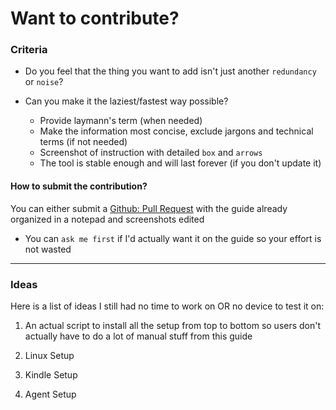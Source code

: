 # Want to contribute?

### Criteria

- Do you feel that the thing you want to add isn't just another `redundancy` or `noise`?

- Can you make it the laziest/fastest way possible?
    - Provide laymann's term (when needed)
    - Make the information most concise, exclude jargons and technical terms (if not needed)
    - Screenshot of instruction with detailed `box` and `arrows`
    - The tool is stable enough and will last forever (if you don't update it)

#### How to submit the contribution?

You can either submit a [Github: Pull Request](https://github.com/LazyGuideJP/LazyGuideJP.github.io/pulls) with the guide already organized in a notepad and screenshots edited

- You can `ask me first` if I'd actually want it on the guide so your effort is not wasted

---

### Ideas

Here is a list of ideas I still had no time to work on OR no device to test it on:

1. An actual script to install all the setup from top to bottom so users don't actually have to do a lot of manual stuff from this guide

2. Linux Setup

3. Kindle Setup

4. Agent Setup